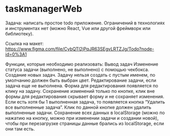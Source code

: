 # taskmanagerWeb
Задача: написать простое todo приложение. Ограничений в технологиях и инструментах нет (можно React, Vue или другой фреймворк или библиотеку).

Ссылка на макет: https://www.figma.com/file/CybQTl2jPqJR63SEgvLRTZJg/Todo?node-id=0%3A1

Функции, которые необходимо реализовать:
Вывод задач
Изменение статуса задачи (выполнено, не выполнено) с помощью чекбокса.
Создание новых задач. Задачу нельзя создать с пустым именем, по умолчанию должен быть выбран цвет.
Редактирование задачи, если задача еще не выполнена. Форма для редактирования появляется по клику на задачу. Сохранение изменений только по кнопке, клик вне формы для редактирования скрывает форму и не сохраняет изменения.
Если есть хотя бы 1 выполненная задача, то появляется кнопка “Удалить все выполненные задача”. Клик по данной кнопке должен удалить выполненные задачи.
Сохранение всех данных в localStorage (можно по нажатию на кнопку, можно при изменении задачи и создании новой), чтобы при перезагрузке страницы данные брались из localStorage, если они там есть.
